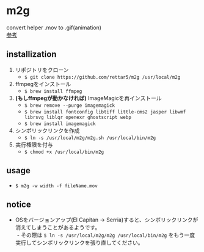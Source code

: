 # m2g
convert helper .mov to .gif(animation)  
[参考](http://qiita.com/syamaoka/items/4d4054cd75df00460925)

## installization
1. リポジトリをクローン
    - `$ git clone https://github.com/rettar5/m2g /usr/local/m2g`
1. ffmpegをインストール
    - `$ brew install ffmpeg`
1. __(もしffmpegが動かなければ)__ ImageMagicを再インストール
    - `$ brew remove --purge imagemagick`
    - `$ brew install fontconfig libtiff little-cms2 jasper libwmf librsvg liblqr openexr ghostscript webp`
    - `$ brew install imagemagick`
1. シンボリックリンクを作成
    - `$ ln -s /usr/local/m2g/m2g.sh /usr/local/bin/m2g`
1. 実行権限を付与
    - `$ chmod +x /usr/local/bin/m2g`

## usage
- `$ m2g -w width -f fileName.mov`

## notice
- OSをバージョンアップ(El Capitan -> Serria)すると、シンボリックリンクが消えてしまうことがあるようです。  
  - その際は `$ ln -s /usr/local/m2g/m2g /usr/local/bin/m2g` をもう一度実行してシンボリックリンクを張り直してください。
